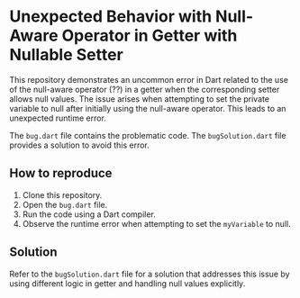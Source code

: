 # Unexpected Behavior with Null-Aware Operator in Getter with Nullable Setter

This repository demonstrates an uncommon error in Dart related to the use of the null-aware operator (??) in a getter when the corresponding setter allows null values.  The issue arises when attempting to set the private variable to null after initially using the null-aware operator. This leads to an unexpected runtime error.

The `bug.dart` file contains the problematic code.  The `bugSolution.dart` file provides a solution to avoid this error.

## How to reproduce

1. Clone this repository.
2. Open the `bug.dart` file.
3. Run the code using a Dart compiler.
4. Observe the runtime error when attempting to set the `myVariable` to null.

## Solution

Refer to the `bugSolution.dart` file for a solution that addresses this issue by using different logic in getter and handling null values explicitly.